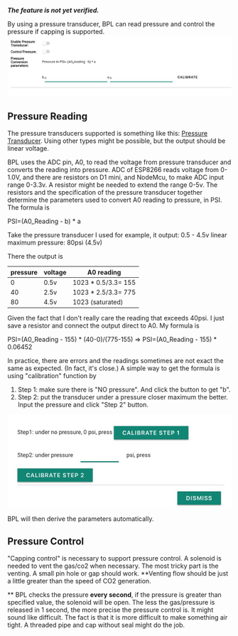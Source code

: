 **_The feature is not yet verified._**


By using a pressure transducer, BPL can read pressure and control the pressure if capping is supported.
![Pressure Settings](image/pressure-setting.jpg?raw=true)

## Pressure Reading
The pressure transducers supported is something like this: [Pressure Transducer](http://www.auberins.com/index.php?main_page=product_info&cPath=38&products_id=311). Using other types might be possible, but the output should be linear voltage.

BPL uses the ADC pin, A0, to read the voltage from pressure transducer and converts the reading into pressure. ADC of ESP8266 reads voltage from 0-1.0V, and there are resistors on D1 mini, and NodeMcu, to make ADC input range 0-3.3v. A resistor might be needed to extend the range 0-5v. The resistors and the specification of the pressure transducer together determine the parameters used to convert A0 reading to pressure, in PSI. The formula is 

PSI=(A0_Reading - b) * a

Take the pressure transducer I used for example, it
output: 0.5 - 4.5v linear
maximum pressure: 80psi (4.5v)

There the output is

| pressure | voltage | A0 reading |
| ------- | ----- | ----- |
| 0    |  0.5v | 1023 * 0.5/3.3= 155 |
| 40   |  2.5v | 1023 * 2.5/3.3= 775 |
| 80   |  4.5v | 1023 (saturated) |

Given the fact that I don't really care the reading that exceeds 40psi. I just save a resistor and connect the output direct to A0. My formula is

PSI=(A0_Reading - 155) * (40-0)/(775-155) 
=> PSI=(A0_Reading - 155) * 0.06452

In practice, there are errors and the readings sometimes are not exact the same as expected. (In fact, it's close.) A simple way to get the formula is using "calibration" function by
1. Step 1: make sure there is "NO pressure". And click the button to get "b".
2. Step 2: put the transducer under a pressure closer maximum the better. Input the pressure and click "Step 2" button.

![Pressure Calibration](image/pressure-cal.jpg?raw=true)

BPL will then derive the parameters automatically.

## Pressure Control
"Capping control" is necessary to support pressure control. A solenoid is needed to vent the gas/co2 when necessary. The most tricky part is the venting. A small pin hole or gap should work. **Venting flow should be just a little greater than the speed of CO2 generation.

** BPL checks the pressure **every second**, if the pressure is greater than specified value, the solenoid will be open. The less the gas/pressure is released in 1 second, the more precise the pressure control is. It might sound like difficult. The fact is that it is more difficult to make something air tight. A threaded pipe and cap without seal might do the job.
